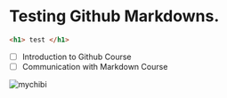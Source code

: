 #  Testing Github Markdowns.
```html
<h1> test </h1>
```
- [ ] Introduction to Github Course
- [ ] Communication with Markdown Course

![mychibi](https://cdn.adam.eus/78145235_p0_master1200.png)


